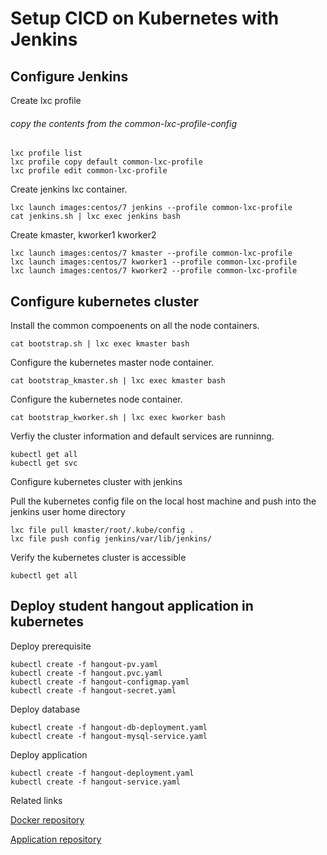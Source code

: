 # Setup CICD on Kubernetes with Jenkins

## Configure Jenkins

Create lxc profile

###### copy the contents from the common-lxc-profile-config
```
lxc profile list
lxc profile copy default common-lxc-profile
lxc profile edit common-lxc-profile
```
Create jenkins lxc container.

```
lxc launch images:centos/7 jenkins --profile common-lxc-profile
cat jenkins.sh | lxc exec jenkins bash
```

Create kmaster, kworker1 kworker2

```
lxc launch images:centos/7 kmaster --profile common-lxc-profile
lxc launch images:centos/7 kworker1 --profile common-lxc-profile
lxc launch images:centos/7 kworker2 --profile common-lxc-profile
```

## Configure kubernetes cluster

Install the common compoenents on all the node containers.
```
cat bootstrap.sh | lxc exec kmaster bash
```

Configure the kubernetes master node container.
```
cat bootstrap_kmaster.sh | lxc exec kmaster bash
```

Configure the kubernetes node container.
```
cat bootstrap_kworker.sh | lxc exec kworker bash
```

Verfiy the cluster information and default services are runninng.

```
kubectl get all
kubectl get svc
```
Configure kubernetes cluster with jenkins

Pull the kubernetes config file on the local host machine and push into the jenkins user home directory

```
lxc file pull kmaster/root/.kube/config .
lxc file push config jenkins/var/lib/jenkins/
```

Verify the kubernetes cluster is accessible

```
kubectl get all
```

## Deploy student hangout application in kubernetes

Deploy prerequisite
```
kubectl create -f hangout-pv.yaml
kubectl create -f hangout.pvc.yaml
kubectl create -f hangout-configmap.yaml
kubectl create -f hangout-secret.yaml
```

Deploy database

```
kubectl create -f hangout-db-deployment.yaml
kubectl create -f hangout-mysql-service.yaml
```

Deploy application

```
kubectl create -f hangout-deployment.yaml
kubectl create -f hangout-service.yaml
```

Related links

[Docker repository](https://hub.docker.com/repository/docker/milinddocker/demo)

[Application repository](https://github.com/milinddevops/my-kubernetes.git)
